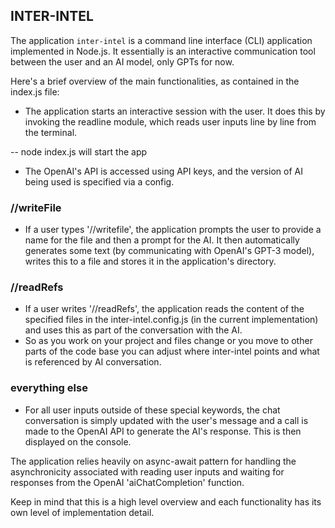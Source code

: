 ## INTER-INTEL

The application `inter-intel` is a command line interface (CLI) application implemented in Node.js. It essentially is an interactive communication tool between the user and an AI model, only GPTs for now.

Here's a brief overview of the main functionalities, as contained in the index.js file:

- The application starts an interactive session with the user. It does this by invoking the readline module, which reads user inputs line by line from the terminal.

-- node index.js will start the app
  
- The OpenAI's API is accessed using API keys, and the version of AI being used is specified via a config. 

### //writeFile
- If a user types '//writefile', the application prompts the user to provide a name for the file and then a prompt for the AI. It then automatically generates some text (by communicating with OpenAI's GPT-3 model), writes this to a file and stores it in the application's directory. 
  
### //readRefs
- If a user writes '//readRefs', the application reads the content of the specified files in the inter-intel.config.js (in the current implementation) and uses this as part of the conversation with the AI.
- So as you work on your project and files change or you move to other parts of the code base you can adjust where inter-intel points and what is referenced by AI conversation.

### everything else
- For all user inputs outside of these special keywords, the chat conversation is simply updated with the user's message and a call is made to the OpenAI API to generate the AI's response. This is then displayed on the console. 

The application relies heavily on async-await pattern for handling the asynchronicity associated with reading user inputs and waiting for responses from the OpenAI 'aiChatCompletion' function. 

Keep in mind that this is a high level overview and each functionality has its own level of implementation detail.